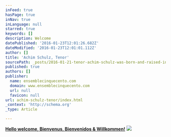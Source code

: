 ```yaml
---
inFeed: true
hasPage: true
inNav: true
inLanguage: null
starred: true
keywords: []
description: Welcome
datePublished: '2016-01-23T12:01:26.682Z'
dateModified: '2016-01-23T12:01:01.112Z'
author: []
title: 'Achim Schulz, Tenor'
sourcePath: _posts/2016-01-21-tenor-achim-schulz-was-born-and-raised-in-munich-germany.md
published: true
authors: []
publisher:
  name: ensemblecinquecento.com
  domain: www.ensemblecinquecento.com
  url: null
  favicon: null
url: achim-schulz-tenor/index.html
_context: 'http://schema.org'
_type: Article

---
```

[**Hello welcome, Bienvenus, Bienvenidos & Willkommen!**][0]
![](https://the-grid-user-content.s3-us-west-2.amazonaws.com/6f0427be-ad27-4f39-8c5e-b3d2bc031cd8.JPG)

[0]: null